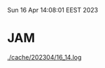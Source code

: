 Sun 16 Apr 14:08:01 EEST 2023
# JAM
<a href='./cache/202304/16_14.log'>./cache/202304/16_14.log</a>
